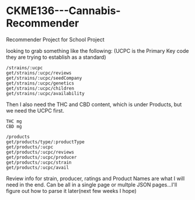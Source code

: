 # CKME136---Cannabis-Recommender
Recommender Project for School Project

looking to grab something like the following: (UCPC is the Primary Key code they are trying to establish as a standard)

    /strains/:ucpc
    get/strains/:ucpc/reviews
    get/strains/:ucpc/seedCompany
    get/strains/:ucpc/genetics
    get/strains/:ucpc/children
    get/strains/:ucpc/availability

Then I also need the THC and CBD content, which is under Products, but we need the UCPC first.

    THC mg
    CBD mg

    /products
    get/products/type/:productType
    get/products/:ucpc
    get/products/:ucpc/reviews
    get/products/:ucpc/producer
    get/products/:ucpc/strain
    get/products/:ucpc/avail

Review info for strain, producer, ratings and Product Names are what I will need in the end. Can be all in a single page or multple JSON pages...I'll figure out how to parse it later(next few weeks I hope)
